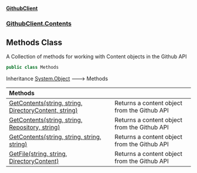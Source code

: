 #### [GithubClient](index.md 'index')
### [GithubClient.Contents](GithubClient.Contents.md 'GithubClient.Contents')

## Methods Class

A Collection of methods for working with Content objects in the Github API

```csharp
public class Methods
```

Inheritance [System.Object](https://docs.microsoft.com/en-us/dotnet/api/System.Object 'System.Object') &#129106; Methods

| Methods | |
| :--- | :--- |
| [GetContents(string, string, DirectoryContent, string)](GithubClient.Contents.Methods.GetContents(string,string,GithubClient.Models.DirectoryContent,string).md 'GithubClient.Contents.Methods.GetContents(string, string, GithubClient.Models.DirectoryContent, string)') | Returns a content object from the Github API |
| [GetContents(string, string, Repository, string)](GithubClient.Contents.Methods.GetContents(string,string,GithubClient.Models.Repository,string).md 'GithubClient.Contents.Methods.GetContents(string, string, GithubClient.Models.Repository, string)') | Returns a content object from the Github API |
| [GetContents(string, string, string, string)](GithubClient.Contents.Methods.GetContents(string,string,string,string).md 'GithubClient.Contents.Methods.GetContents(string, string, string, string)') | Returns a content object from the Github API |
| [GetFile(string, string, DirectoryContent)](GithubClient.Contents.Methods.GetFile(string,string,GithubClient.Models.DirectoryContent).md 'GithubClient.Contents.Methods.GetFile(string, string, GithubClient.Models.DirectoryContent)') | Returns a content object from the Github API |
